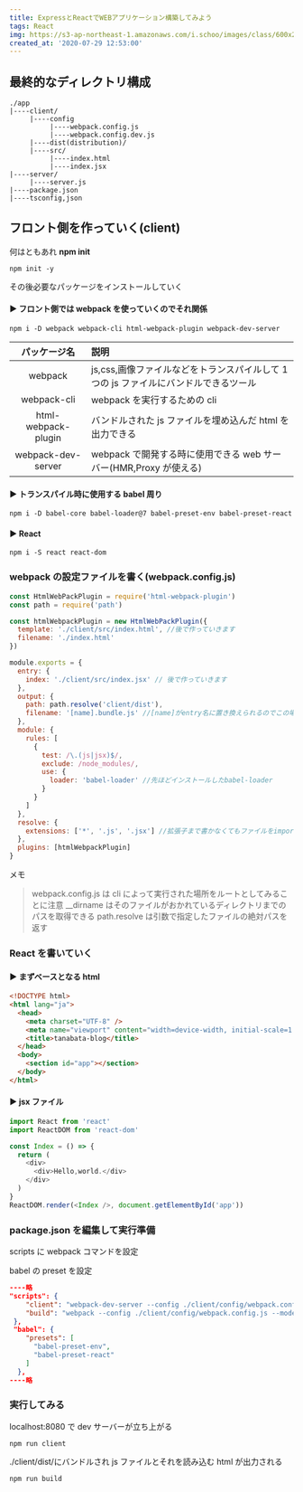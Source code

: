 ```yaml
---
title: ExpressとReactでWEBアプリケーション構築してみよう
tags: React
img: https://s3-ap-northeast-1.amazonaws.com/i.schoo/images/class/600x260/3628.jpg
created_at: '2020-07-29 12:53:00'
---
```


## 最終的なディレクトリ構成

```
./app
|----client/
     |----config
          |----webpack.config.js
          |----webpack.config.dev.js
     |----dist(distribution)/
     |----src/
          |----index.html
          |----index.jsx
|----server/
     |----server.js
|----package.json
|----tsconfig,json
```

## フロント側を作っていく(client)

何はともあれ **npm init**

```shell
npm init -y
```

その後必要なパッケージをインストールしていく

#### ▶ フロント側では webpack を使っていくのでそれ関係

```shell
npm i -D webpack webpack-cli html-webpack-plugin webpack-dev-server
```

|    パッケージ名     | 説明                                                                                 |
| :-----------------: | :----------------------------------------------------------------------------------- |
|       webpack       | js,css,画像ファイルなどをトランスパイルして 1 つの js ファイルにバンドルできるツール |
|     webpack-cli     | webpack を実行するための cli                                                         |
| html-webpack-plugin | バンドルされた js ファイルを埋め込んだ html を出力できる                             |
| webpack-dev-server  | webpack で開発する時に使用できる web サーバー(HMR,Proxy が使える)                    |

#### ▶ トランスパイル時に使用する babel 周り

```shell
npm i -D babel-core babel-loader@7 babel-preset-env babel-preset-react
```

#### ▶ React

```shell
npm i -S react react-dom
```

### webpack の設定ファイルを書く(webpack.config.js)

```javascript
const HtmlWebPackPlugin = require('html-webpack-plugin')
const path = require('path')

const htmlWebpackPlugin = new HtmlWebPackPlugin({
  template: './client/src/index.html', //後で作っていきます
  filename: './index.html'
})

module.exports = {
  entry: {
    index: './client/src/index.jsx' // 後で作っていきます
  },
  output: {
    path: path.resolve('client/dist'),
    filename: '[name].bundle.js' //[name]がentry名に置き換えられるのでこの場合index.bundle.jsになります
  },
  module: {
    rules: [
      {
        test: /\.(js|jsx)$/,
        exclude: /node_modules/,
        use: {
          loader: 'babel-loader' //先ほどインストールしたbabel-loader
        }
      }
    ]
  },
  resolve: {
    extensions: ['*', '.js', '.jsx'] //拡張子まで書かなくてもファイルをimportすることができるようになる
  },
  plugins: [htmlWebpackPlugin]
}
```

メモ

> webpack.config.js は cli によって実行された場所をルートとしてみることに注意
> \_\_dirname はそのファイルがおかれているディレクトリまでのパスを取得できる
> path.resolve は引数で指定したファイルの絶対パスを返す

### React を書いていく

#### ▶ まずベースとなる html

```HTML
<!DOCTYPE html>
<html lang="ja">
  <head>
    <meta charset="UTF-8" />
    <meta name="viewport" content="width=device-width, initial-scale=1.0" />
    <title>tanabata-blog</title>
  </head>
  <body>
    <section id="app"></section>
  </body>
</html>
```

#### ▶ jsx ファイル

```javascript
import React from 'react'
import ReactDOM from 'react-dom'

const Index = () => {
  return (
    <div>
      <div>Hello,world.</div>
    </div>
  )
}
ReactDOM.render(<Index />, document.getElementById('app'))
```

### package.json を編集して実行準備

scripts に webpack コマンドを設定

babel の preset を設定

```json
----略
"scripts": {
    "client": "webpack-dev-server --config ./client/config/webpack.config.js --open --mode development",
    "build": "webpack --config ./client/config/webpack.config.js --mode development"
 },
 "babel": {
    "presets": [
      "babel-preset-env",
      "babel-preset-react"
    ]
  },
----略
```

### 実行してみる

localhost:8080 で dev サーバーが立ち上がる

```shell
npm run client
```

./client/dist/にバンドルされ js ファイルとそれを読み込む html が出力される

```shell
npm run build
```

